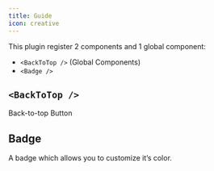 ```yaml
---
title: Guide
icon: creative
---
```


This plugin register 2 components and 1 global component:

- `<BackToTop />` (Global Components)
- `<Badge />`

## `<BackToTop />`

Back-to-top Button

## Badge

A badge which allows you to customize it’s color.
